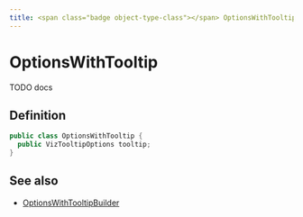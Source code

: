```yaml
---
title: <span class="badge object-type-class"></span> OptionsWithTooltip
---
```

# <span class="badge object-type-class"></span> OptionsWithTooltip

TODO docs

## Definition

```java
public class OptionsWithTooltip {
  public VizTooltipOptions tooltip;
}
```
## See also

 * <span class="badge builder"></span> [OptionsWithTooltipBuilder](./builder-OptionsWithTooltipBuilder.md)
